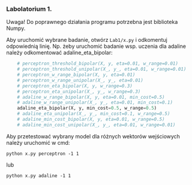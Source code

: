 ### Labolatorium 1.

Uwaga! Do poprawnego działania programu potrzebna jest biblioteka Numpy.

Aby uruchomić wybrane badanie, otwórz `Lab1/x.py` i odkomentuj odpowiednią linię. Np. żeby uruchomić badanie wsp. uczenia dla adaline należy odkomentować adaline_eta_bipolar:
```python
    # perceptron_threshold_bipolar(X, y, eta=0.01, w_range=0.01)
    # perceptron_threshold_unipolar(X_, y_, eta=0.01, w_range=0.01)
    # perceptron_w_range_bipolar(X, y, eta=0.01)
    # perceptron_w_range_unipolar(X_, y_, eta=0.01)
    # perceptron_eta_bipolar(X, y, w_range=0.3)
    # perceptron_eta_unipolar(X_, y_, w_range=0.3)
    # adaline_w_range_bipolar(X, y, eta=0.01, min_cost=0.5)
    # adaline_w_range_unipolar(X_, y_, eta=0.01, min_cost=0.1)
    adaline_eta_bipolar(X, y, min_cost=0.5, w_range=0.5)
    # adaline_eta_unipolar(X_, y_, min_cost=0.1, w_range=0.5)
    # adaline_min_cost_bipolar(X, y, eta=0.01, w_range=0.5)
    # adaline_min_cost_unipolar(X_, y_, eta=0.01, w_range=0.01)
```

Aby przetestować wybrany model dla różnych wektorów wejściowych należy uruchomić w cmd:
```
python x.py perceptron -1 1
```
lub 
```
python x.py adaline -1 1
```
